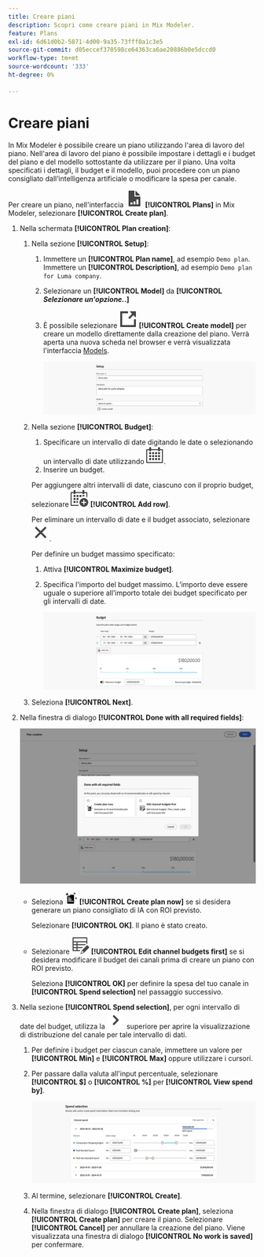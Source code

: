 ```yaml
---
title: Creare piani
description: Scopri come creare piani in Mix Modeler.
feature: Plans
exl-id: 6d61d0b2-5871-4d00-9a35-73fff0a1c3e5
source-git-commit: d05eccef370598ce64363ca6ae20886b0e5dccd0
workflow-type: tm+mt
source-wordcount: '333'
ht-degree: 0%

---
```



# Creare piani

In Mix Modeler è possibile creare un piano utilizzando l&#39;area di lavoro del piano. Nell&#39;area di lavoro del piano è possibile impostare i dettagli e i budget del piano e del modello sottostante da utilizzare per il piano. Una volta specificati i dettagli, il budget e il modello, puoi procedere con un piano consigliato dall’intelligenza artificiale o modificare la spesa per canale.

Per creare un piano, nell&#39;interfaccia ![PLan](/help/assets/icons/FileChart.svg) **[!UICONTROL Plans]** in Mix Modeler, selezionare **[!UICONTROL Create plan]**.

1. Nella schermata **[!UICONTROL Plan creation]**:

   1. Nella sezione **[!UICONTROL Setup]**:

      1. Immettere un **[!UICONTROL Plan name]**, ad esempio `Demo plan`. Immettere un **[!UICONTROL Description]**, ad esempio `Demo plan for Luma company`.
      1. Selezionare un **[!UICONTROL Model]** da **[!UICONTROL _Selezionare un&#39;opzione._.]**
      1. È possibile selezionare ![LinkOut](/help/assets/icons/LinkOut.svg) **[!UICONTROL Create model]** per creare un modello direttamente dalla creazione del piano. Verrà aperta una nuova scheda nel browser e verrà visualizzata l&#39;interfaccia [Models](../models/overview.md).

         ![Configurazione del piano](/help/assets/plan-setup.png)

   1. Nella sezione **[!UICONTROL Budget]**:

      1. Specificare un intervallo di date digitando le date o selezionando un intervallo di date utilizzando ![Calendario](/help/assets/icons/Calendar.svg).
      1. Inserire un budget.

      Per aggiungere altri intervalli di date, ciascuno con il proprio budget, selezionare ![CalendarAdd](/help/assets/icons/CalendarAdd.svg) **[!UICONTROL Add row]**.

      Per eliminare un intervallo di date e il budget associato, selezionare ![Chiudi](/help/assets/icons/Close.svg).

      Per definire un budget massimo specificato:

      1. Attiva **[!UICONTROL Maximize budget]**.
      1. Specifica l&#39;importo del budget massimo. L’importo deve essere uguale o superiore all’importo totale dei budget specificato per gli intervalli di date.

         ![Budget del piano](/help/assets/plan-budget.png)

   1. Seleziona **[!UICONTROL Next]**.

1. Nella finestra di dialogo **[!UICONTROL Done with all required fields]**:

   ![Piano completato](/help/assets/plan-done-required-fields.png)

   * Seleziona <img src="/help/assets/icons/NewPlan.svg" width="25" /> **[!UICONTROL Create plan now]** se si desidera generare un piano consigliato di IA con ROI previsto.

     Selezionare **[!UICONTROL OK]**. Il piano è stato creato.


   * Selezionare ![TableEdit](/help/assets/icons/TableEdit.svg) **[!UICONTROL Edit channel budgets first]** se si desidera modificare il budget dei canali prima di creare un piano con ROI previsto.

     Seleziona **[!UICONTROL OK]** per definire la spesa del tuo canale in **[!UICONTROL Spend selection]** nel passaggio successivo.



1. Nella sezione **[!UICONTROL Spend selection]**, per ogni intervallo di date del budget, utilizza la ![freccia](/help/assets/icons/ChevronRight.svg) superiore per aprire la visualizzazione di distribuzione del canale per tale intervallo di dati.

   1. Per definire i budget per ciascun canale, immettere un valore per **[!UICONTROL Min]** e **[!UICONTROL Max]** oppure utilizzare i cursori.

   1. Per passare dalla valuta all&#39;input percentuale, selezionare **[!UICONTROL $]** o **[!UICONTROL %]** per **[!UICONTROL View spend by]**.

      ![Selezione spese](/help/assets/plan-spend-selection.png)

   1. Al termine, selezionare **[!UICONTROL Create]**.

   1. Nella finestra di dialogo **[!UICONTROL Create plan]**, seleziona **[!UICONTROL Create plan]** per creare il piano. Selezionare **[!UICONTROL Cancel]** per annullare la creazione del piano. Viene visualizzata una finestra di dialogo **[!UICONTROL No work is saved]** per confermare.
